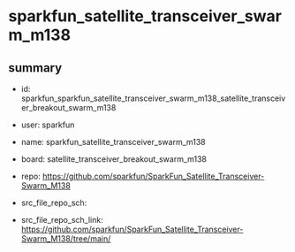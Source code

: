 # sparkfun_satellite_transceiver_swarm_m138
 
## summary 
* id: sparkfun_sparkfun_satellite_transceiver_swarm_m138_satellite_transceiver_breakout_swarm_m138
* user: sparkfun
* name: sparkfun_satellite_transceiver_swarm_m138
* board: satellite_transceiver_breakout_swarm_m138
* repo: https://github.com/sparkfun/SparkFun_Satellite_Transceiver-Swarm_M138



* src_file_repo_sch: 
* src_file_repo_sch_link: https://github.com/sparkfun/SparkFun_Satellite_Transceiver-Swarm_M138/tree/main/




